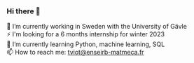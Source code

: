 ### Hi there 👋
🔭 I’m currently working in Sweden with the University of Gävle <br />
⚡ I'm looking for a 6 months internship for winter 2023 <br />
🌱 I’m currently learning Python, machine learning, SQL <br />
📫 How to reach me: tviot@enseirb-matmeca.fr <br />

<!--
**thomasViot/thomasViot** is a ✨ _special_ ✨ repository because its `README.md` (this file) appears on your GitHub profile.

Here are some ideas to get you started:

- 🔭 I’m currently working on ...
- 🌱 I’m currently learning ...
- 👯 I’m looking to collaborate on ...
- 🤔 I’m looking for help with ...
- 💬 Ask me about ...
- 📫 How to reach me: ...
- 😄 Pronouns: ...
- ⚡ Fun fact: ...
-->
